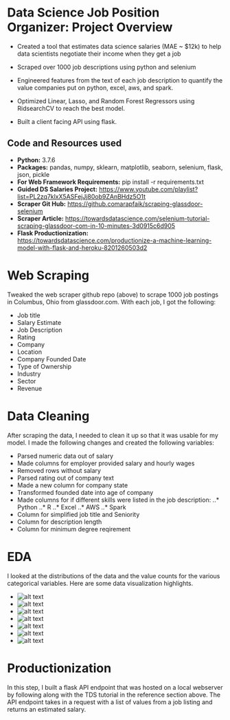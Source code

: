 # Data Science Job Position Organizer: Project Overview

* Created a tool that estimates data science salaries (MAE ~ $12k) to help data scientists negotiate their income when they get a job

* Scraped over 1000 job descriptions using python and selenium

* Engineered features from the text of each job description to quantify the value companies put on python, excel, aws, and spark.

* Optimized Linear, Lasso, and Random Forest Regressors using RidsearchCV to reach the best model.

* Built a client facing API using flask.

## Code and Resources used
* **Python:** 3.7.6 
* **Packages:** pandas, numpy, sklearn, matplotlib, seaborn, selenium, flask, json, pickle
* **For Web Framework Requirements:** pip install -r requirements.txt
* **Guided DS Salaries Project:** https://www.youtube.com/playlist?list=PL2zq7klxX5ASFejJj80ob9ZAnBHdz5O1t
* **Scraper Git Hub:** https://github.comarapfaik/scraping-glassdoor-selenium
* **Scraper Article:** https://towardsdatascience.com/selenium-tutorial-scraping-glassdoor-com-in-10-minutes-3d0915c6d905
* **Flask Productionization:** https://towardsdatascience.com/productionize-a-machine-learning-model-with-flask-and-heroku-8201260503d2

# Web Scraping

Tweaked the web scraper github repo (above) to scrape 1000 job postings in Columbus, Ohio from glassdoor.com. With each job, I got the following:

* Job title
* Salary Estimate
* Job Description
* Rating
* Company
* Location
* Company Founded Date
* Type of Ownership
* Industry
* Sector
* Revenue

# Data Cleaning

After scraping the data, I needed to clean it up so that it was usable for my model.  I made the following changes and created the following variables:

* Parsed numeric data out of salary
* Made columns for employer provided salary and hourly wages
* Removed rows without salary
* Parsed rating out of company text
* Made a new column for company state
* Transformed founded date into age of company
* Made columns for if different skills were listed in the job description:
..* Python
..* R
..* Excel
..* AWS
..* Spark
* Column for simplified job title and Seniority
* Column for description length
* Column for minimum degree reqirement

# EDA
I looked at the distributions of the data and the value counts for the various categorical variables.  Here are some data visualization highlights.

* ![alt text](job_title.png "Distribution of different job titles")
* ![alt text](seniority.png "Distribution of different seniorities")
* ![alt text](Avg_Salary.png "Average Salary For Job Title")
* ![alt text](Avg_Salary_Sen.png "Average Salary For Job Title by Seniority")
* ![alt text](industry.png "Distribution of different job postings across industries")
* ![alt text](Company.png "Distribution of different job postings across industries")
* ![alt text](Collinearity.png "Distribution of different job postings across industries")


# Productionization
In this step, I built a flask API endpoint that was hosted on a local webserver by following along with the TDS tutorial in the reference section above. The API endpoint takes in a request with a list of values from a job listing and returns an estimated salary.
